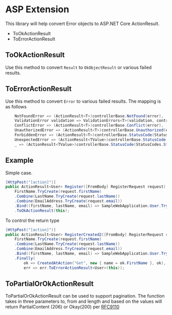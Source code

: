 # ASP Extension

This library will help convert Error objects to ASP.NET Core ActionResult.

- ToOkActionResult
- ToErrorActionResult

## ToOkActionResult

Use this method to convert `Result` to `OkObjectResult` or various failed results.

## ToErrorActionResult

Use this method to convert `Error` to various failed results.
The mapping is as follows

```csharp
    NotFoundError => (ActionResult<T>)controllerBase.NotFound(error),
    ValidationError validation => ValidationErrors<T>(validation, controllerBase),
    ConflictError => (ActionResult<T>)controllerBase.Conflict(error),
    UnauthorizedError => (ActionResult<T>)controllerBase.Unauthorized(error),
    ForbiddenError => (ActionResult<T>)controllerBase.StatusCode(StatusCodes.Status403Forbidden, error),
    UnexpectedError => (ActionResult<TValue>)controllerBase.StatusCode(StatusCodes.Status500InternalServerError, error),
    _ => (ActionResult<TValue>)controllerBase.StatusCode(StatusCodes.Status500InternalServerError, error),
```

## Example

Simple case.

```csharp
[HttpPost("[action]")]
public ActionResult<User> Register([FromBody] RegisterRequest request) =>
    FirstName.TryCreate(request.firstName)
    .Combine(LastName.TryCreate(request.lastName))
    .Combine(EmailAddress.TryCreate(request.email))
    .Bind((firstName, lastName, email) => SampleWebApplication.User.TryCreate(firstName, lastName, email, request.password))
    .ToOkActionResult(this);
```

To control the return type

```csharp
[HttpPost("[action]")]
public ActionResult<User> RegisterCreated2([FromBody] RegisterRequest request) =>
    FirstName.TryCreate(request.firstName)
    .Combine(LastName.TryCreate(request.lastName))
    .Combine(EmailAddress.TryCreate(request.email))
    .Bind((firstName, lastName, email) => SampleWebApplication.User.TryCreate(firstName, lastName, email, request.password))
    .Finally(
        ok => CreatedAtAction("Get", new { name = ok.FirstName }, ok),
        err => err.ToErrorActionResult<User>(this));
```

## ToPartialOrOkActionResult
ToPartialOrOkActionResult can be used to support pagination.
The function takes in three parameters to, from and length and based on the values
will return PartialContent (206) or Okay(200) per [RFC9110](https://www.rfc-editor.org/rfc/rfc9110#field.content-range)